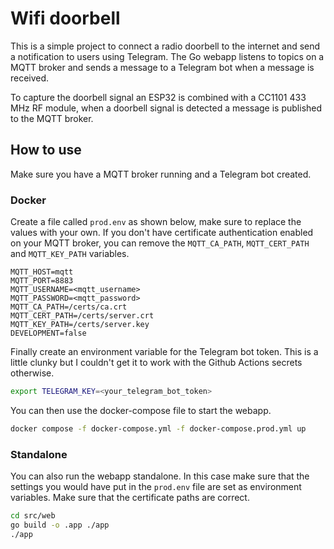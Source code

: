 # Wifi doorbell

This is a simple project to connect a radio doorbell to the internet and send a notification to users using Telegram.
The Go webapp listens to topics on a MQTT broker and sends a message to a Telegram bot when a message is received.

To capture the doorbell signal an ESP32 is combined with a CC1101 433 MHz RF module, when a doorbell signal is detected a message is published to the MQTT broker.

## How to use
Make sure you have a MQTT broker running and a Telegram bot created.

### Docker
Create a file called `prod.env` as shown below, make sure to replace the values with your own.
If you don't have certificate authentication enabled on your MQTT broker, you can remove the `MQTT_CA_PATH`, `MQTT_CERT_PATH` and `MQTT_KEY_PATH` variables.
```env
MQTT_HOST=mqtt
MQTT_PORT=8883
MQTT_USERNAME=<mqtt_username> 
MQTT_PASSWORD=<mqtt_password>
MQTT_CA_PATH=/certs/ca.crt
MQTT_CERT_PATH=/certs/server.crt
MQTT_KEY_PATH=/certs/server.key
DEVELOPMENT=false
```

Finally create an environment variable for the Telegram bot token.
This is a little clunky but I couldn't get it to work with the Github Actions secrets otherwise.
```bash
export TELEGRAM_KEY=<your_telegram_bot_token>
```

You can then use the docker-compose file to start the webapp.
```bash
docker compose -f docker-compose.yml -f docker-compose.prod.yml up
```
### Standalone
You can also run the webapp standalone. 
In this case make sure that the settings you would have put in the `prod.env` file are set as environment variables.
Make sure that the certificate paths are correct.
```bash
cd src/web
go build -o .app ./app
./app
```